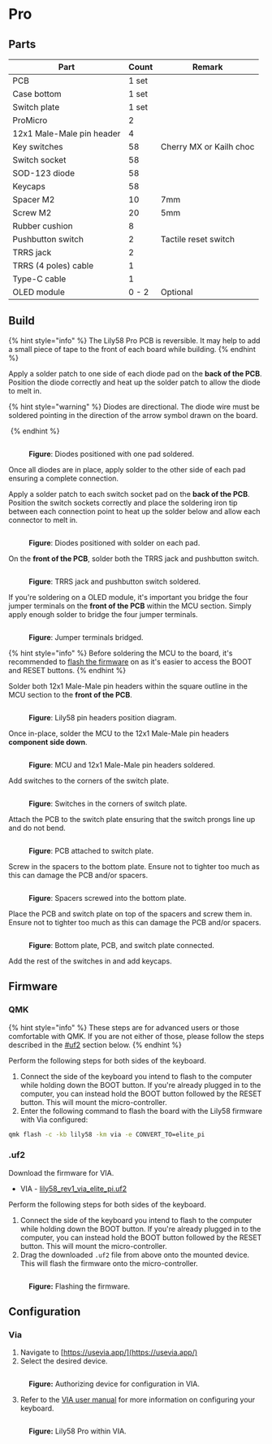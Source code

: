 # Pro

## Parts

| Part                      | Count | Remark                  |
| ------------------------- | ----- | ----------------------- |
| PCB                       | 1 set |                         |
| Case bottom               | 1 set |                         |
| Switch plate              | 1 set |                         |
| ProMicro                  | 2     |                         |
| 12x1 Male-Male pin header | 4     |                         |
| Key switches              | 58    | Cherry MX or Kailh choc |
| Switch socket             | 58    |                         |
| SOD-123 diode             | 58    |                         |
| Keycaps                   | 58    |                         |
| Spacer M2                 | 10    | 7mm                     |
| Screw M2                  | 20    | 5mm                     |
| Rubber cushion            | 8     |                         |
| Pushbutton switch         | 2     | Tactile reset switch    |
| TRRS jack                 | 2     |                         |
| TRRS (4 poles) cable      | 1     |                         |
| Type-C cable              | 1     |                         |
| OLED module               | 0 - 2 | Optional                |

## Build

{% hint style="info" %}
The Lily58 Pro PCB is reversible. It may help to add a small piece of tape to the front of each board while building.
{% endhint %}

Apply a solder patch to one side of each diode pad on the **back of the PCB**. Position the diode correctly and heat up the solder patch to allow the diode to melt in.&#x20;

{% hint style="warning" %}
Diodes are directional. The diode wire must be soldered pointing in the direction of the arrow symbol drawn on the board.&#x20;

<img src="../../.gitbook/assets/diode-direction-diagram.png" alt="" data-size="original">
{% endhint %}

<figure><img src="../../.gitbook/assets/lily58-diodes-with-solder.jpeg" alt=""><figcaption><p><strong>Figure</strong>: Diodes positioned with one pad soldered.</p></figcaption></figure>

Once all diodes are in place, apply solder to the other side of each pad ensuring a complete connection.

Apply a solder patch to each switch socket pad on the **back of the PCB**. Position the switch sockets correctly and place the soldering iron tip between each connection point to heat up the solder below and allow each connector to melt in.

<figure><img src="../../.gitbook/assets/lily58-sockets-with-solder.jpeg" alt=""><figcaption><p><strong>Figure</strong>: Diodes positioned with solder on each pad.</p></figcaption></figure>

On the **front of the PCB**, solder both the TRRS jack and pushbutton switch.

<figure><img src="../../.gitbook/assets/lily58-trrs-jack-pushbutton.jpeg" alt=""><figcaption><p><strong>Figure</strong>: TRRS jack and pushbutton switch soldered.</p></figcaption></figure>

If you're soldering on a OLED module, it's important you bridge the four jumper terminals on the **front of the PCB** within the MCU section. Simply apply enough solder to bridge the four jumper terminals.

<figure><img src="../../.gitbook/assets/lily58-jumber-terminals-bridged.jpeg" alt=""><figcaption><p><strong>Figure</strong>: Jumper terminals bridged.</p></figcaption></figure>

{% hint style="info" %}
Before soldering the MCU to the board, it's recommended to [flash the firmware](pro.md#firmware) on as it's easier to access the BOOT and RESET buttons.
{% endhint %}

Solder both 12x1 Male-Male pin headers within the square outline in the MCU section to the **front of the PCB**.&#x20;

<figure><img src="../../.gitbook/assets/lily58-pin-headers-diagram.png" alt=""><figcaption><p><strong>Figure</strong>: Lily58 pin headers position diagram.</p></figcaption></figure>

Once in-place, solder the MCU to the 12x1 Male-Male pin headers **component side down**.

<figure><img src="../../.gitbook/assets/lily58-mcu-soldered.jpeg" alt=""><figcaption><p><strong>Figure</strong>: MCU and 12x1 Male-Male pin headers soldered.</p></figcaption></figure>

Add switches to the corners of the switch plate.

<figure><img src="../../.gitbook/assets/lily58-switches-in-corners.jpeg" alt=""><figcaption><p><strong>Figure</strong>: Switches in the corners of switch plate.</p></figcaption></figure>

Attach the PCB to the switch plate ensuring that the switch prongs line up and do not bend.

<figure><img src="../../.gitbook/assets/lily58-switch-plate-attached-to-pcb.jpeg" alt=""><figcaption><p><strong>Figure</strong>: PCB attached to switch plate.</p></figcaption></figure>

Screw in the spacers to the bottom plate. Ensure not to tighter too much as this can damage the PCB and/or spacers.

<figure><img src="../../.gitbook/assets/lily58-spacers-screwed-in-bottom-plate.jpeg" alt=""><figcaption><p><strong>Figure</strong>: Spacers screwed into the bottom plate.</p></figcaption></figure>

Place the PCB and switch plate on top of the spacers and screw them in. Ensure not to tighter too much as this can damage the PCB and/or spacers.

<figure><img src="../../.gitbook/assets/lily58-pcb-plates-connected.jpeg" alt=""><figcaption><p><strong>Figure</strong>: Bottom plate, PCB, and switch plate connected.</p></figcaption></figure>

Add the rest of the switches in and add keycaps.

## Firmware

### QMK

{% hint style="info" %}
These steps are for advanced users or those comfortable with QMK. If you are not either of those, please follow the steps described in the [#uf2](pro.md#uf2 "mention") section below.
{% endhint %}

Perform the following steps for both sides of the keyboard.

1. Connect the side of the keyboard you intend to flash to the computer while holding down the BOOT button. If you're already plugged in to the computer, you can instead hold the BOOT button followed by the RESET button. This will mount the micro-controller.
2. Enter the following command to flash the board with the Lily58 firmware with Via configured:

```bash
qmk flash -c -kb lily58 -km via -e CONVERT_TO=elite_pi
```

### .uf2

Download the firmware for VIA.

* VIA - [lily58\_rev1\_via\_elite\_pi.uf2](https://github.com/kbdify/firmware/blob/main/lily58/lily58\_rev1\_via\_elite\_pi.uf2)

Perform the following steps for both sides of the keyboard.

1. Connect the side of the keyboard you intend to flash to the computer while holding down the BOOT button. If you're already plugged in to the computer, you can instead hold the BOOT button followed by the RESET button. This will mount the micro-controller.
2. Drag the downloaded `.uf2` file from above onto the mounted device. This will flash the firmware onto the micro-controller.

<figure><img src="../../.gitbook/assets/flash_firmware.png" alt=""><figcaption><p><strong>Figure:</strong> Flashing the firmware.</p></figcaption></figure>

## Configuration

### Via

1. Navigate to [https://usevia.app/](https://usevia.app/)
2. Select the desired device.

<figure><img src="../../.gitbook/assets/via_authorizing_device.png" alt=""><figcaption><p><strong>Figure:</strong> Authorizing device for configuration in VIA.</p></figcaption></figure>

3. Refer to the [VIA user manual](https://www.caniusevia.com/docs/specification) for more information on configuring your keyboard.

<figure><img src="../../.gitbook/assets/lily58-via-config.png" alt=""><figcaption><p><strong>Figure:</strong> Lily58 Pro within VIA.</p></figcaption></figure>
